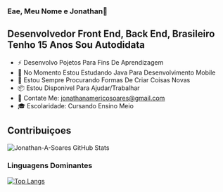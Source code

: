 ### Eae, Meu Nome e Jonathan👋
## Desenvolvedor Front End, Back End, Brasileiro Tenho 15 Anos Sou Autodidata

- ⚡  Desenvolvo Pojetos Para Fins De Aprendizagem 
- 🔬  No Momento Estou Estudando Java Para Desenvolvimento Mobile
- 🔧  Estou Sempre Procurando Formas De Criar Coisas Novas 
- 📦  Estou Disponivel Para Ajudar/Trabalhar
- 📧  Contate Me: jonathanamericosoares@gmail.com
- 🎓  Escolaridade: Cursando Ensino Meio

## Contribuiçoes
![Jonathan-A-Soares GitHub Stats](https://github-readme-stats.vercel.app/api?username=Jonathan-A-Soares&show_icons=true&theme=radical)
### Linguagens Dominantes

[![Top Langs](https://github-readme-stats.vercel.app/api/top-langs/?username=Jonathan-A-Soares&layout=compact&theme=radical)](https://github.com/anuraghazra/github-readme-stats)
